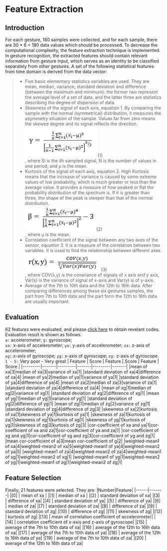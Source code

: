 Feature Extraction
==
Introduction
--
For each gesture, 180 samples were collected, and for each sample, there are 30 * 6 = 180 data values which should be processed. 
To decrease the computational complexity, the feature extraction technique is implemented. <br>
In gesture recognition, the extracted features should contain relevant information from gesture input, 
which serves as an identity to be classified separately from other gestures.
A set of the following statistical features from time domain is derived from the data vector:<br>

>* Five basic elementary statistics variables are used. 
They are mean, median, variance, standard deviation and difference (between the maximum and minimum):
the former two represent the average level of a set of data, 
and the latter three are statistics describing the degree of dispersion of data.<br>
>* Skewness of the signal of each axis, equation 1. By comparing the sample with the normal (symmetrical) distribution,
 it measures the asymmetry situation of the sample. Values far from zero means the skewed degree and its signal reflects the direction.<br>
> ![](https://github.com/Real-time-embedded10/Magic-Music-Player/blob/master/Software/Hand%20Gesture%20Recognition/Software%20Used%20in%20Database%20Establishment/3.%20Feature%20Extraction/Features%20Equation/skewness.jpg)(1)<br>
, where Si is the ith sampled signal, N is the number of values in one period, and μ is the mean.<br>
>* Kurtosis of the signal of each axis, equation 2. 
 High Kurtosis means that the increase of variance is caused by some extreme values of low probability, 
 which is much greater or less than the average value. 
 It provides a measure of how peaked or flat the probability distribution of the spectrum is. 
 If it is greater than three, the shape of the peak is steeper than that of the normal distribution. <br>
>![](https://github.com/Real-time-embedded10/Magic-Music-Player/blob/master/Software/Hand%20Gesture%20Recognition/Software%20Used%20in%20Database%20Establishment/3.%20Feature%20Extraction/Features%20Equation/kurtosis.jpg)(2)<br>
, where μ is the mean.<br>
>* Correlation coefficient of the signal between any two axes of the sensor, equation 3. 
 It is a measure of the correlation between two variables. It is used to find the relationship between different axes.<br>
>![](https://github.com/Real-time-embedded10/Magic-Music-Player/blob/master/Software/Hand%20Gesture%20Recognition/Software%20Used%20in%20Database%20Establishment/3.%20Feature%20Extraction/Features%20Equation/correlation%20coefficient.jpg)(3)<br>
, where COV(x,y) is the covariance of signals of x axis and y axis, Var(x) is the variance of signal of x-axis and Var(y) is of y-axis.<br>
 >* Average of the 7th to 10th data and the 12th to 16th data. 
 After comparing differences among these six gestures samples, 
 the part from 7th to 10th data and the part form the 12th to 16th data are usually important.<br>
 
 Evaluation
 --
62 features were evaluated, and please [click here](https://github.com/Real-time-embedded10/Magic-Music-Player/blob/master/Software/Hand%20Gesture%20Recognition/Software%20Used%20in%20Database%20Establishment/3.%20Feature%20Extraction/analyse_feature.m) to obtain revelant codes. Evaluation result is shown as follows. <br>
`a:` accelerometer; `g:` gyroscope; <br>
`xa:` x-axis of accelerometer; `ya:` y-axis of accelerometer; `za:` z-axis of accelerometer; <br>
`xg:` x-axis of gyroscope; `yg:` x-axis of gyroscope; `zg:` z-axis of gyroscope. <br>
`1 - 5:` Very poor - Very great
| Feature | Score | Feature | Score | Feature | Score |
|---------|-------|---------|-------|---------|-------|
|mean of xa|3|median of xa|3|variance of xa|1|
|standard deviation of xa|4|difference of xa|4|
|mean of ya|2|median of ya|1|variance of ya|1|
|standard deviation of ya|4|difference of ya|4|
|mean of za|2|median of za|3|variance of za|1|
|standard deviation of za|4|difference of za|4|
|mean of xg|1|median of xg|2|variance of xg|1|
|standard deviation of xg|2|difference of xg|1|
|mean of yg|1|median of yg|1|variance of yg|1|
|standard deviation of yg|2|difference of yg|1|
|mean of zg|1|median of zg|2|variance of zg|1|
|standard deviation of zg|4|difference of zg|3|
|skewness of xa|2|kurtosis of xa|1|skewness of ya|1|kurtosis of ya|1|
|skewness of za|1|kurtosis of za|1|skewness of xg|1|kurtosis of xg|1|
|skewness of yg|1|kurtosis of yg|1|skewness of zg|3|kurtosis of zg|3|
|cor-coefficient of xa and ya|1|cor-coefficient of xa and za|1|cor-coefficient of ya and za|1|
|cor-coefficient of xg and yg|1|cor-coefficient of xg and zg|3|cor-coefficient of yg and zg|1|
|mean cor-coefficient of a|3|mean cor-coefficient of g|2|
|weighted-mean1 of xa|4|weighted-mean2 of xa|5|weighted-mean1 of ya|4|weighted-mean2 of ya|5|
|weighted-mean1 of za|4|weighted-mean2 of za|4|weighted-mean1 of xg|1|weighted-mean2 of xg|1|
|weighted-mean1 of yg|1|weighted-mean2 of yg|1|weighted-mean1 of zg|1|weighted-mean2 of zg|1|

Feature Selection
--
Finally, 21 features were selected. They are:
|Number|Feature|
|------|-------|
|[0] |   mean of xa |
|[1] |   median of xa |
|[2] |   standard deviation of xa|
|[3] |   difference of xa|
|[4] |   standard deviation of ya|
|[5] |   difference of ya|
|[6]        |   median of za|
|[7]        |   standard deviation of za|
|[8]        |   difference of za|
|[9]        |   standard deviation of zg|
|[10]       |   difference of zg|
|[11]       |   skewness of zg|
|[12]       |   kurtosis of zg|
|[13]       |   mean of correlation coefficient of accelerometer|
|[14]       |   correlation coefficient of x-axis and z-axis of gyroscope|
|[15]       |   average of the 7th to 10th data of xa|
|[16]       |   average of the 12th to 16th data of xa|
|[17]       |   average of the 7th to 10th data of ya|
|[18]       |   average of the 12th to 16th data of ya|
|[19]       |   average of the 7th to 10th data of za|
|[20]       |   average of the 12th to 16th data of za|
